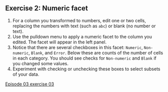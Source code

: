 ## Exercise 2: Numeric facet


1. For a column you transformed to numbers, edit one or two cells, replacing the numbers with text (such as `abc`) or blank (no number or text).
1. Use the pulldown menu to apply a numeric facet to the column you edited. The facet will appear in the left panel.
1. Notice that there are several checkboxes in this facet: `Numeric`, `Non-numeric`, `Blank`, and `Error`. Below these are counts of the number of cells in each category. You should see checks for `Non-numeric` and `Blank` if you changed some values.
1. Experiment with checking or unchecking these boxes to select subsets of your data.

[Episode 03 exercise 03](Episode03_ex03.md)
